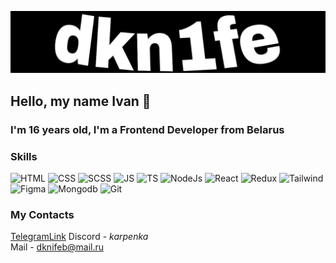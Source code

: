 ![Header](https://github.com/dkn1fe/dkn1fe/blob/main/assets/banner.jpg)



## Hello, my name Ivan 👋

### I'm 16 years old, I'm a Frontend Developer from Belarus


### Skills

![HTML](https://skillicons.dev/icons?i=html)
![CSS](https://skillicons.dev/icons?i=css)
![SCSS](https://skillicons.dev/icons?i=scss)
![JS](https://skillicons.dev/icons?i=js)
![TS](https://skillicons.dev/icons?i=ts)
![NodeJs](https://skillicons.dev/icons?i=nodejs)
![React](https://skillicons.dev/icons?i=react)
![Redux](https://skillicons.dev/icons?i=redux)
![Tailwind](https://skillicons.dev/icons?i=tailwind)
![Figma](https://skillicons.dev/icons?i=figma)
![Mongodb](https://skillicons.dev/icons?i=mongodb)
![Git](https://skillicons.dev/icons?i=git)



### My Contacts


[TelegramLink](https://t.me/dknife3145)
Discord - _karpenka_  
Mail - dknifeb@mail.ru
